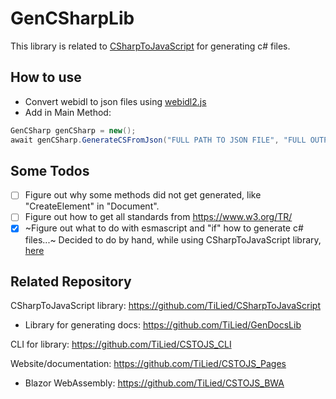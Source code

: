 # GenCSharpLib
This library is related to [CSharpToJavaScript](https://github.com/TiLied/CSharpToJavaScript) for generating c# files.
## How to use
- Convert webidl to json files using [webidl2.js](https://github.com/w3c/webidl2.js/)
- Add in Main Method:
```csharp
GenCSharp genCSharp = new();
await genCSharp.GenerateCSFromJson("FULL PATH TO JSON FILE", "FULL OUTPUT PATH");
```
## Some Todos
- [ ] Figure out why some methods did not get generated, like "CreateElement" in "Document".
- [ ] Figure out how to get all standards from https://www.w3.org/TR/
- [x] ~Figure out what to do with esmascript and "if" how to generate c# files...~  Decided to do by hand, while using CSharpToJavaScript library, [here](https://github.com/TiLied/CSharpToJavaScript/tree/master/CSharpToJavaScript/APIs/JS/Ecma)

## Related Repository 
CSharpToJavaScript library: https://github.com/TiLied/CSharpToJavaScript
- Library for generating docs: https://github.com/TiLied/GenDocsLib

CLI for library: https://github.com/TiLied/CSTOJS_CLI
  
Website/documentation: https://github.com/TiLied/CSTOJS_Pages
- Blazor WebAssembly: https://github.com/TiLied/CSTOJS_BWA
